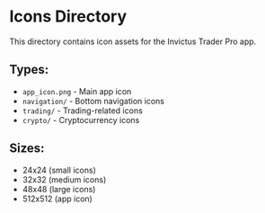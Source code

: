 # Icons Directory

This directory contains icon assets for the Invictus Trader Pro app.

## Types:
- `app_icon.png` - Main app icon
- `navigation/` - Bottom navigation icons
- `trading/` - Trading-related icons
- `crypto/` - Cryptocurrency icons

## Sizes:
- 24x24 (small icons)
- 32x32 (medium icons)
- 48x48 (large icons)
- 512x512 (app icon)
